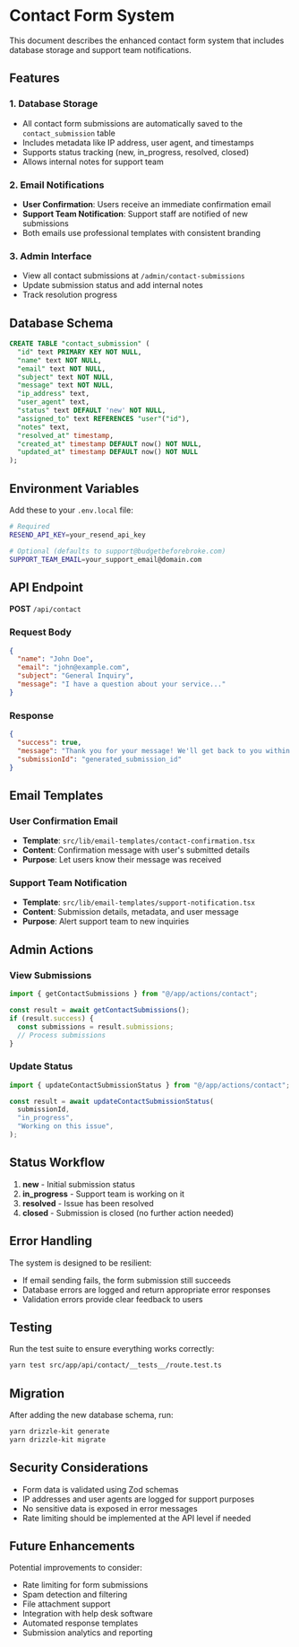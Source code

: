# Contact Form System

This document describes the enhanced contact form system that includes database storage and support team notifications.

## Features

### 1. **Database Storage**

- All contact form submissions are automatically saved to the `contact_submission` table
- Includes metadata like IP address, user agent, and timestamps
- Supports status tracking (new, in_progress, resolved, closed)
- Allows internal notes for support team

### 2. **Email Notifications**

- **User Confirmation**: Users receive an immediate confirmation email
- **Support Team Notification**: Support staff are notified of new submissions
- Both emails use professional templates with consistent branding

### 3. **Admin Interface**

- View all contact submissions at `/admin/contact-submissions`
- Update submission status and add internal notes
- Track resolution progress

## Database Schema

```sql
CREATE TABLE "contact_submission" (
  "id" text PRIMARY KEY NOT NULL,
  "name" text NOT NULL,
  "email" text NOT NULL,
  "subject" text NOT NULL,
  "message" text NOT NULL,
  "ip_address" text,
  "user_agent" text,
  "status" text DEFAULT 'new' NOT NULL,
  "assigned_to" text REFERENCES "user"("id"),
  "notes" text,
  "resolved_at" timestamp,
  "created_at" timestamp DEFAULT now() NOT NULL,
  "updated_at" timestamp DEFAULT now() NOT NULL
);
```

## Environment Variables

Add these to your `.env.local` file:

```bash
# Required
RESEND_API_KEY=your_resend_api_key

# Optional (defaults to support@budgetbeforebroke.com)
SUPPORT_TEAM_EMAIL=your_support_email@domain.com
```

## API Endpoint

**POST** `/api/contact`

### Request Body

```json
{
  "name": "John Doe",
  "email": "john@example.com",
  "subject": "General Inquiry",
  "message": "I have a question about your service..."
}
```

### Response

```json
{
  "success": true,
  "message": "Thank you for your message! We'll get back to you within 24 hours. Check your email for a confirmation.",
  "submissionId": "generated_submission_id"
}
```

## Email Templates

### User Confirmation Email

- **Template**: `src/lib/email-templates/contact-confirmation.tsx`
- **Content**: Confirmation message with user's submitted details
- **Purpose**: Let users know their message was received

### Support Team Notification

- **Template**: `src/lib/email-templates/support-notification.tsx`
- **Content**: Submission details, metadata, and user message
- **Purpose**: Alert support team to new inquiries

## Admin Actions

### View Submissions

```typescript
import { getContactSubmissions } from "@/app/actions/contact";

const result = await getContactSubmissions();
if (result.success) {
  const submissions = result.submissions;
  // Process submissions
}
```

### Update Status

```typescript
import { updateContactSubmissionStatus } from "@/app/actions/contact";

const result = await updateContactSubmissionStatus(
  submissionId,
  "in_progress",
  "Working on this issue",
);
```

## Status Workflow

1. **new** - Initial submission status
2. **in_progress** - Support team is working on it
3. **resolved** - Issue has been resolved
4. **closed** - Submission is closed (no further action needed)

## Error Handling

The system is designed to be resilient:

- If email sending fails, the form submission still succeeds
- Database errors are logged and return appropriate error responses
- Validation errors provide clear feedback to users

## Testing

Run the test suite to ensure everything works correctly:

```bash
yarn test src/app/api/contact/__tests__/route.test.ts
```

## Migration

After adding the new database schema, run:

```bash
yarn drizzle-kit generate
yarn drizzle-kit migrate
```

## Security Considerations

- Form data is validated using Zod schemas
- IP addresses and user agents are logged for support purposes
- No sensitive data is exposed in error messages
- Rate limiting should be implemented at the API level if needed

## Future Enhancements

Potential improvements to consider:

- Rate limiting for form submissions
- Spam detection and filtering
- File attachment support
- Integration with help desk software
- Automated response templates
- Submission analytics and reporting

